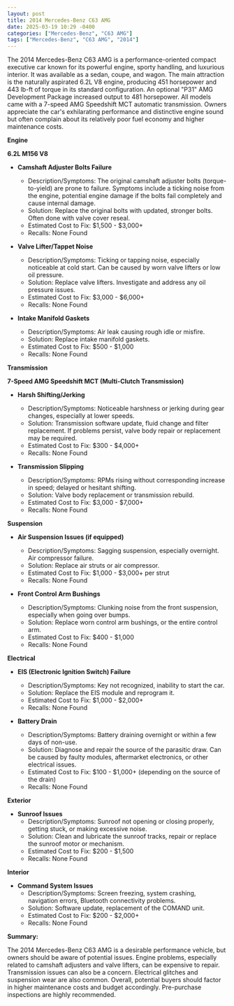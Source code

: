 ```yaml
---
layout: post
title: 2014 Mercedes-Benz C63 AMG
date: 2025-03-19 10:29 -0400
categories: ["Mercedes-Benz", "C63 AMG"]
tags: ["Mercedes-Benz", "C63 AMG", "2014"]
---
```

The 2014 Mercedes-Benz C63 AMG is a performance-oriented compact executive car known for its powerful engine, sporty handling, and luxurious interior. It was available as a sedan, coupe, and wagon. The main attraction is the naturally aspirated 6.2L V8 engine, producing 451 horsepower and 443 lb-ft of torque in its standard configuration. An optional "P31" AMG Development Package increased output to 481 horsepower. All models came with a 7-speed AMG Speedshift MCT automatic transmission. Owners appreciate the car's exhilarating performance and distinctive engine sound but often complain about its relatively poor fuel economy and higher maintenance costs.

**Engine**

**6.2L M156 V8**

*   **Camshaft Adjuster Bolts Failure**
    *   Description/Symptoms: The original camshaft adjuster bolts (torque-to-yield) are prone to failure. Symptoms include a ticking noise from the engine, potential engine damage if the bolts fail completely and cause internal damage.
    *   Solution: Replace the original bolts with updated, stronger bolts. Often done with valve cover reseal.
    *   Estimated Cost to Fix: $1,500 - $3,000+
    *   Recalls: None Found

*   **Valve Lifter/Tappet Noise**
    *   Description/Symptoms: Ticking or tapping noise, especially noticeable at cold start. Can be caused by worn valve lifters or low oil pressure.
    *   Solution: Replace valve lifters. Investigate and address any oil pressure issues.
    *   Estimated Cost to Fix: $3,000 - $6,000+
    *   Recalls: None Found

*   **Intake Manifold Gaskets**
    *   Description/Symptoms: Air leak causing rough idle or misfire.
    *   Solution: Replace intake manifold gaskets.
    *   Estimated Cost to Fix: $500 - $1,000
    *   Recalls: None Found

**Transmission**

**7-Speed AMG Speedshift MCT (Multi-Clutch Transmission)**

*   **Harsh Shifting/Jerking**
    *   Description/Symptoms: Noticeable harshness or jerking during gear changes, especially at lower speeds.
    *   Solution: Transmission software update, fluid change and filter replacement. If problems persist, valve body repair or replacement may be required.
    *   Estimated Cost to Fix: $300 - $4,000+
    *   Recalls: None Found

*   **Transmission Slipping**
    *   Description/Symptoms: RPMs rising without corresponding increase in speed; delayed or hesitant shifting.
    *   Solution: Valve body replacement or transmission rebuild.
    *   Estimated Cost to Fix: $3,000 - $7,000+
    *   Recalls: None Found

**Suspension**

*   **Air Suspension Issues (if equipped)**
    *   Description/Symptoms: Sagging suspension, especially overnight. Air compressor failure.
    *   Solution: Replace air struts or air compressor.
    *   Estimated Cost to Fix: $1,000 - $3,000+ per strut
    *   Recalls: None Found

*   **Front Control Arm Bushings**
    *   Description/Symptoms: Clunking noise from the front suspension, especially when going over bumps.
    *   Solution: Replace worn control arm bushings, or the entire control arm.
    *   Estimated Cost to Fix: $400 - $1,000
    *   Recalls: None Found

**Electrical**

*   **EIS (Electronic Ignition Switch) Failure**
    *   Description/Symptoms: Key not recognized, inability to start the car.
    *   Solution: Replace the EIS module and reprogram it.
    *   Estimated Cost to Fix: $1,000 - $2,000+
    *   Recalls: None Found

*   **Battery Drain**
    *   Description/Symptoms: Battery draining overnight or within a few days of non-use.
    *   Solution: Diagnose and repair the source of the parasitic draw. Can be caused by faulty modules, aftermarket electronics, or other electrical issues.
    *   Estimated Cost to Fix: $100 - $1,000+ (depending on the source of the drain)
    *   Recalls: None Found

**Exterior**

*   **Sunroof Issues**
    *   Description/Symptoms: Sunroof not opening or closing properly, getting stuck, or making excessive noise.
    *   Solution: Clean and lubricate the sunroof tracks, repair or replace the sunroof motor or mechanism.
    *   Estimated Cost to Fix: $200 - $1,500
    *   Recalls: None Found

**Interior**

*   **Command System Issues**
    *   Description/Symptoms: Screen freezing, system crashing, navigation errors, Bluetooth connectivity problems.
    *   Solution: Software update, replacement of the COMAND unit.
    *   Estimated Cost to Fix: $200 - $2,000+
    *   Recalls: None Found

**Summary:**

The 2014 Mercedes-Benz C63 AMG is a desirable performance vehicle, but owners should be aware of potential issues. Engine problems, especially related to camshaft adjusters and valve lifters, can be expensive to repair. Transmission issues can also be a concern. Electrical glitches and suspension wear are also common. Overall, potential buyers should factor in higher maintenance costs and budget accordingly. Pre-purchase inspections are highly recommended.

